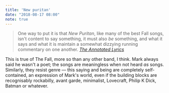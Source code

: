 ```yaml
---
title: 'New puritan'
date: "2018-08-17 08:00"
note: true
---
```


<blockquote><p>One way to put it is that <cite>New Puritan</cite>, like many of the best Fall songs, isn't content to say something, it must also <em>be</em> something, and what it says and what it is maintain a somewhat dizzying running commentary on one another. <cite><a href="https://annotatedfall.doomby.com/pages/the-annotated-lyrics/new-puritan.html">The Annotated Lyrics</a></cite></p></blockquote>

This is true of The Fall, more so than any other band, I think. Mark always said he wasn't a poet; the songs are meaningless when not heard _as_ songs. Similarly, they resist genre — this saying and being are completely self-contained, an expression of Mark's world, even if the building blocks are recognisably rockabilly, avant garde, minimalist, Lovecraft, Philip K Dick, Batman or whatever.
